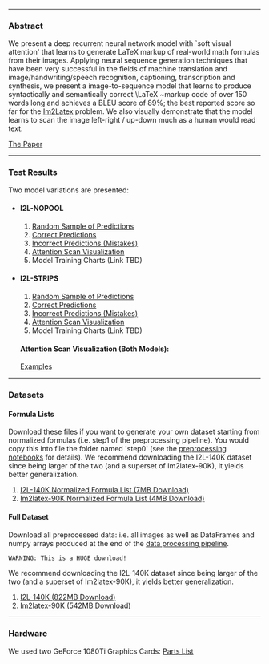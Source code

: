_________________
### Abstract
We present a deep recurrent neural network model with `soft visual attention' that learns to generate LaTeX markup of real-world math formulas from their images. Applying neural sequence generation techniques that have been very successful in the fields of machine translation and image/handwriting/speech recognition, captioning, transcription and synthesis, we present a image-to-sequence model that learns to produce syntactically and semantically correct \LaTeX ~markup code of over 150 words long and achieves a BLEU score of 89\%; the best reported score so far for the [Im2Latex](https://openai.com/requests-for-research/\#im2latex) problem.
We also visually demonstrate that the model learns to scan the image left-right / up-down much as a human would read text.  

[The Paper](I2LPaper.pdf)   

_________________
### Test Results
Two model variations are presented:  
* #### I2L-NOPOOL
  1. [Random Sample of Predictions](./I2L-NOPOOL/rand_sample_100.html )
  2. [Correct Predictions](./I2L-NOPOOL/matched_strs_100.html)
  3. [Incorrect Predictions (Mistakes)](./I2L-NOPOOL/unmatched_rand_sample.html)
  4. [Attention Scan Visualization](./I2L-NOPOOL/alpha)
  5. Model Training Charts (Link TBD)
  
* #### I2L-STRIPS
  1. [Random Sample of Predictions](./I2L-STRIPS/rand_sample_100.html)
  2. [Correct Predictions](./I2L-STRIPS/matched_strs_100.html)
  3. [Incorrect Predictions (Mistakes)](./I2L-STRIPS/unmatched_rand_sample.html)
  4. [Attention Scan Visualization](./I2L-STRIPS/alpha)
  5. Model Training Charts (Link TBD)

  #### Attention Scan Visualization (Both Models): 
  [Examples](./alpha_index.html)

_________________
### Datasets
#### Formula Lists
Download these files if you want to generate your own dataset starting from normalized formulas (i.e. step1 of the preprocessing pipeline). You would copy this into file the folder named 'step0' (see the [preprocessing notebooks](https://github.com/untrix/im2latex/tree/master/src/preprocessing) for details). We recommend downloading the I2L-140K dataset since being larger of the two (and a superset of Im2latex-90K), it yields better generalization.
1. [I2L-140K Normalized Formula List (7MB Download)](https://storage.googleapis.com/i2l/data/dataset5/formulas.norm.filtered.txt.gz)
2. [Im2latex-90K Normalized Formula List (4MB Download)](https://storage.googleapis.com/i2l/data/dataset3/dataset3_step0.gz)

#### Full Dataset
Download all preprocessed data: i.e. all images as well as DataFrames and numpy arrays produced at the end of the [data processing pipeline](https://github.com/untrix/im2latex/tree/master/src/preprocessing).

    WARNING: This is a HUGE download!

We recommend downloading the I2L-140K dataset since being larger of the two (and a superset of Im2latex-90K), it yields better generalization.
1. [I2L-140K (822MB Download)](https://storage.googleapis.com/i2l/data/dataset5.tgz)
2. [Im2latex-90K (542MB Download)](https://storage.googleapis.com/i2l/data/dataset3.tgz)

_________________
### Hardware
We used two GeForce 1080Ti Graphics Cards: [Parts List](https://pcpartpicker.com/user/Sumeet0/saved/#view=gFbvVn)

<!-- <p><a href="./img_0004.jpg"><img src="./img_0004.jpg" decoding="sync" width="200"/></a></p> -->

